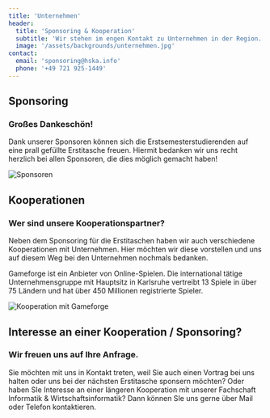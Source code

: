 ```yaml
---
title: 'Unternehmen'
header:
  title: 'Sponsoring & Kooperation'
  subtitle: 'Wir stehen im engen Kontakt zu Unternehmen in der Region.'
  image: '/assets/backgrounds/unternehmen.jpg'
contact:
  email: 'sponsoring@hska.info'
  phone: '+49 721 925-1449'
---
```

## Sponsoring

### Großes Dankeschön!

Dank unserer Sponsoren können sich die Erstsemesterstudierenden auf eine prall
gefüllte Erstitasche freuen. Hiermit bedanken wir uns recht herzlich bei allen
Sponsoren, die dies möglich gemacht haben!

![Sponsoren](/images/unternehmen/kooperationspartner.png)

## Kooperationen

<div class="grid grid-cols-2 gap-8">

<span>

### Wer sind unsere Kooperationspartner?

Neben dem Sponsoring für die Erstitaschen haben wir auch verschiedene
Kooperationen mit Unternehmen. Hier möchten wir diese vorstellen und uns auf
diesem Weg bei den Unternehmen nochmals bedanken.

Gameforge ist ein Anbieter von Online-Spielen. Die international tätige
Unternehmensgruppe mit Hauptsitz in Karlsruhe vertreibt 13 Spiele in über 75
Ländern und hat über 450 Millionen registrierte Spieler.

</span>

![Kooperation mit Gameforge](/images/unternehmen/gameforge-logo.png)

</div>

## Interesse an einer Kooperation / Sponsoring?

### Wir freuen uns auf Ihre Anfrage.

Sie möchten mit uns in Kontakt treten, weil Sie auch einen Vortrag bei uns
halten oder uns bei der nächsten Erstitasche sponsern möchten? Oder haben SIe
Interesse an einer längeren Kooperation mit unserer Fachschaft Informatik &
Wirtschaftsinformatik? Dann können SIe uns gerne über Mail oder Telefon
kontaktieren.
